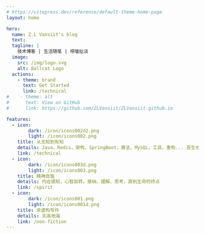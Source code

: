 ```yaml
---
# https://vitepress.dev/reference/default-theme-home-page
layout: home

hero:
  name: Z.L Vansiit's blog
  text:
  tagline: |
    技术博客 | 生活随笔 | 唠嗑扯淡
  image:
    src: /img/logo.svg
    alt: Ballcat Logo
  actions:
    - theme: brand
      text: Get Started
      link: /technical
#    - theme: alt
#      text: View on GitHub
#      link: https://github.com/ZLVansiit/ZLVansiit.github.io

features:
  - icon:
        dark: /icon/icons002d2.png
        light: /icon/icons002.png
    title: 从无知到有知
    details: Java，Redis，架构，SpringBoot，算法，MySQL，工具，重构... 吾生也有涯 ，而知也无涯。
    link: /technical
  - icon:
        dark: /icon/icons003d.png
        light: /icon/icons003.png
    title: 精神自旋
    details: 内在感知，心智自转。接纳、理解、思考，直到生命的终点
    link: /spirit
  - icon:
        dark: /icon/icons001.png
        light: /icon/icons001d.png
    title: 非虚构写作
    details: 天高地海
    link: /non-fiction
---
```

<style module>
:root {
    --vp-home-hero-name-color: transparent;
    --vp-home-hero-name-background: -webkit-linear-gradient(120deg, #fe8834, #8741ff);
    --vp-home-hero-image-background-image: linear-gradient(-45deg, #8741ff 50%, #fe8834 50%)
}
</style>
